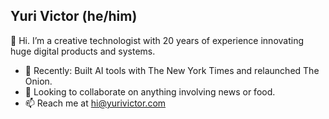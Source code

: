 ## Yuri Victor (he/him)

👋 Hi. I’m a creative technologist with 20 years of experience innovating huge digital products and systems.

- 🔭 Recently: Built AI tools with The New York Times and relaunched The Onion.
- 👯 Looking to collaborate on anything involving news or food.
- 📫 Reach me at hi@yurivictor.com
